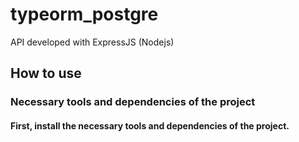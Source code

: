 # typeorm_postgre
API developed with ExpressJS (Nodejs)

## How to use

### Necessary tools and dependencies of the project
#### First, install the necessary tools and dependencies of the project.


